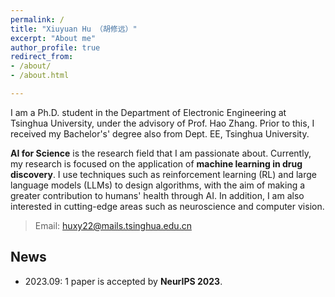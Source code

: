 ```yaml
---
permalink: /
title: "Xiuyuan Hu （胡修远）"
excerpt: "About me"
author_profile: true
redirect_from: 
- /about/
- /about.html

---
```


I am a Ph.D. student in the Department of Electronic Engineering at Tsinghua University, under the advisory of Prof. Hao Zhang. Prior to this, I received my Bachelor's' degree also from Dept. EE, Tsinghua University.

**AI for Science** is the research field that I am passionate about. Currently, my research is focused on the application of **machine learning in drug discovery**. I use techniques such as reinforcement learning (RL) and large language models (LLMs) to design algorithms, with the aim of making a greater contribution to humans' health through AI. In addition, I am also interested in cutting-edge areas such as neuroscience and computer vision.

> Email: huxy22@mails.tsinghua.edu.cn

## News
* 2023.09: 1 paper is accepted by **NeurIPS 2023**.
